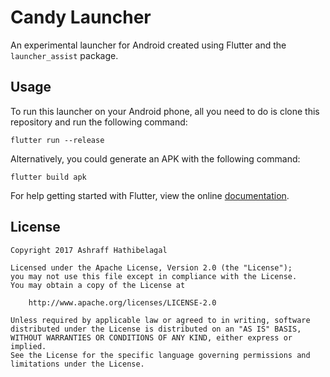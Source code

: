 # Candy Launcher

An experimental launcher for Android created using Flutter and the `launcher_assist` package.

## Usage

To run this launcher on your Android phone, all you need to do is clone this repository and run the following command:

```
flutter run --release
```

Alternatively, you could generate an APK with the following command:

```
flutter build apk
```

For help getting started with Flutter, view the online [documentation](https://flutter.io/).

## License

```
Copyright 2017 Ashraff Hathibelagal

Licensed under the Apache License, Version 2.0 (the "License");
you may not use this file except in compliance with the License.
You may obtain a copy of the License at

    http://www.apache.org/licenses/LICENSE-2.0

Unless required by applicable law or agreed to in writing, software
distributed under the License is distributed on an "AS IS" BASIS,
WITHOUT WARRANTIES OR CONDITIONS OF ANY KIND, either express or implied.
See the License for the specific language governing permissions and
limitations under the License.
```
